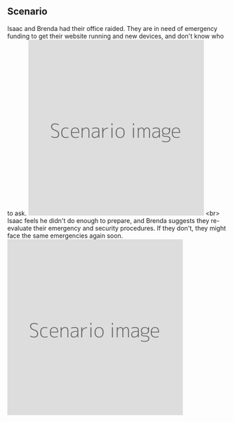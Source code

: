 
## Scenario

Isaac and Brenda had their office raided. They are in need of emergency funding to get their website running and new devices, and don&#39;t know who to ask.
![](scenario.png)
&lt;br&gt;
Isaac feels he didn&#39;t do enough to prepare, and Brenda suggests they re-evaluate their emergency and security procedures. If they don&#39;t, they might face the same emergencies again soon.
![](scenario.png)
